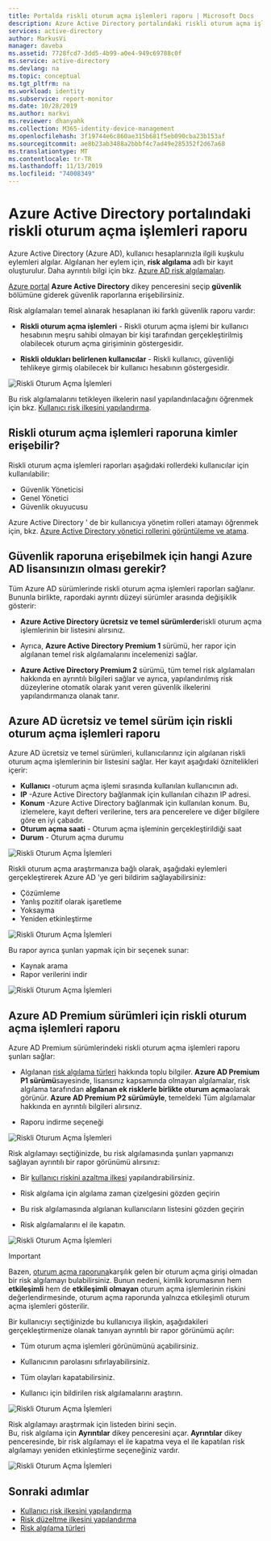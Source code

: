 ```yaml
---
title: Portalda riskli oturum açma işlemleri raporu | Microsoft Docs
description: Azure Active Directory portalındaki riskli oturum açma işlemleri raporu hakkında bilgi edinin
services: active-directory
author: MarkusVi
manager: daveba
ms.assetid: 7728fcd7-3dd5-4b99-a0e4-949c69788c0f
ms.service: active-directory
ms.devlang: na
ms.topic: conceptual
ms.tgt_pltfrm: na
ms.workload: identity
ms.subservice: report-monitor
ms.date: 10/28/2019
ms.author: markvi
ms.reviewer: dhanyahk
ms.collection: M365-identity-device-management
ms.openlocfilehash: 3f19744e6c860ae315b681f5eb090cba23b153af
ms.sourcegitcommit: ae8b23ab3488a2bbbf4c7ad49e285352f2d67a68
ms.translationtype: MT
ms.contentlocale: tr-TR
ms.lasthandoff: 11/13/2019
ms.locfileid: "74008349"
---
```

# <a name="risky-sign-ins-report-in-the-azure-active-directory-portal"></a>Azure Active Directory portalındaki riskli oturum açma işlemleri raporu

Azure Active Directory (Azure AD), kullanıcı hesaplarınızla ilgili kuşkulu eylemleri algılar. Algılanan her eylem için, **risk algılama** adlı bir kayıt oluşturulur. Daha ayrıntılı bilgi için bkz. [Azure AD risk algılamaları](concept-risk-events.md). 

[Azure portal](https://portal.azure.com) **Azure Active Directory** dikey penceresini seçip **güvenlik** bölümüne giderek güvenlik raporlarına erişebilirsiniz. 

Risk algılamaları temel alınarak hesaplanan iki farklı güvenlik raporu vardır:

- **Riskli oturum açma işlemleri** - Riskli oturum açma işlemi bir kullanıcı hesabının meşru sahibi olmayan bir kişi tarafından gerçekleştirilmiş olabilecek oturum açma girişiminin göstergesidir.

- **Riskli oldukları belirlenen kullanıcılar** - Riskli kullanıcı, güvenliği tehlikeye girmiş olabilecek bir kullanıcı hesabının göstergesidir. 

![Riskli Oturum Açma İşlemleri](./media/concept-risky-sign-ins/10.png)

Bu risk algılamalarını tetikleyen ilkelerin nasıl yapılandırılacağını öğrenmek için bkz. [Kullanıcı risk ilkesini yapılandırma](../identity-protection/howto-user-risk-policy.md).  

## <a name="who-can-access-the-risky-sign-ins-report"></a>Riskli oturum açma işlemleri raporuna kimler erişebilir?

Riskli oturum açma işlemleri raporları aşağıdaki rollerdeki kullanıcılar için kullanılabilir:

- Güvenlik Yöneticisi
- Genel Yönetici
- Güvenlik okuyucusu

Azure Active Directory ' de bir kullanıcıya yönetim rolleri atamayı öğrenmek için, bkz. [Azure Active Directory yönetici rollerini görüntüleme ve atama](https://docs.microsoft.com/azure/active-directory/users-groups-roles/directory-manage-roles-portal).

## <a name="what-azure-ad-license-do-you-need-to-access-a-security-report"></a>Güvenlik raporuna erişebilmek için hangi Azure AD lisansınızın olması gerekir?  

Tüm Azure AD sürümlerinde riskli oturum açma işlemleri raporları sağlanır. Bununla birlikte, rapordaki ayrıntı düzeyi sürümler arasında değişiklik gösterir: 

- **Azure Active Directory ücretsiz ve temel sürümlerde**riskli oturum açma işlemlerinin bir listesini alırsınız. 

- Ayrıca, **Azure Active Directory Premium 1** sürümü, her rapor için algılanan temel risk algılamalarını incelemenizi sağlar. 

- **Azure Active Directory Premium 2** sürümü, tüm temel risk algılamaları hakkında en ayrıntılı bilgileri sağlar ve ayrıca, yapılandırılmış risk düzeylerine otomatik olarak yanıt veren güvenlik ilkelerini yapılandırmanıza olanak tanır.

## <a name="risky-sign-ins-report-for-azure-ad-free-and-basic-edition"></a>Azure AD ücretsiz ve temel sürüm için riskli oturum açma işlemleri raporu

Azure AD ücretsiz ve temel sürümleri, kullanıcılarınız için algılanan riskli oturum açma işlemlerinin bir listesini sağlar. Her kayıt aşağıdaki öznitelikleri içerir:

- **Kullanıcı** -oturum açma işlemi sırasında kullanılan kullanıcının adı.
- **IP** -Azure Active Directory bağlanmak için kullanılan cihazın IP adresi.
- **Konum** -Azure Active Directory bağlanmak için kullanılan konum. Bu, izlemelere, kayıt defteri verilerine, ters ara pencerelere ve diğer bilgilere göre en iyi çabadır.
- **Oturum açma saati** - Oturum açma işleminin gerçekleştirildiği saat
- **Durum** - Oturum açma durumu

![Riskli Oturum Açma İşlemleri](./media/concept-risky-sign-ins/01.png)

Riskli oturum açma araştırmanıza bağlı olarak, aşağıdaki eylemleri gerçekleştirerek Azure AD 'ye geri bildirim sağlayabilirsiniz:

- Çözümleme
- Yanlış pozitif olarak işaretleme
- Yoksayma
- Yeniden etkinleştirme

![Riskli Oturum Açma İşlemleri](./media/concept-risky-sign-ins/21.png)

Bu rapor ayrıca şunları yapmak için bir seçenek sunar:

- Kaynak arama
- Rapor verilerini indir

![Riskli Oturum Açma İşlemleri](./media/concept-risky-sign-ins/93.png)

## <a name="risky-sign-ins-report-for-azure-ad-premium-editions"></a>Azure AD Premium sürümleri için riskli oturum açma işlemleri raporu

Azure AD Premium sürümlerindeki riskli oturum açma işlemleri raporu şunları sağlar:

- Algılanan [risk algılama türleri](concept-risk-events.md) hakkında toplu bilgiler. **Azure AD Premium P1 sürümü**sayesinde, lisansınız kapsamında olmayan algılamalar, risk algılama tarafından **algılanan ek risklerle birlikte oturum açma**olarak görünür. **Azure AD Premium P2 sürümüyle**, temeldeki Tüm algılamalar hakkında en ayrıntılı bilgileri alırsınız.

- Raporu indirme seçeneği

![Riskli Oturum Açma İşlemleri](./media/concept-risky-sign-ins/456.png)

Risk algılamayı seçtiğinizde, bu risk algılamasında şunları yapmanızı sağlayan ayrıntılı bir rapor görünümü alırsınız:

- Bir [kullanıcı riskini azaltma ilkesi](../identity-protection/howto-user-risk-policy.md) yapılandırabilirsiniz.  

- Risk algılama için algılama zaman çizelgesini gözden geçirin  

- Bu risk algılamasında algılanan kullanıcıların listesini gözden geçirin

- Risk algılamalarını el ile kapatın. 

![Riskli Oturum Açma İşlemleri](./media/concept-risky-sign-ins/457.png)

> [!IMPORTANT]
> Bazen, [oturum açma raporuna](concept-sign-ins.md)karşılık gelen bir oturum açma girişi olmadan bir risk algılamayı bulabilirsiniz. Bunun nedeni, kimlik korumasının hem **etkileşimli** hem de **etkileşimli olmayan** oturum açma işlemlerinin riskini değerlendirmesinde, oturum açma raporunda yalnızca etkileşimli oturum açma işlemleri gösterilir.

Bir kullanıcıyı seçtiğinizde bu kullanıcıya ilişkin, aşağıdakileri gerçekleştirmenize olanak tanıyan ayrıntılı bir rapor görünümü açılır:

- Tüm oturum açma işlemleri görünümünü açabilirsiniz.

- Kullanıcının parolasını sıfırlayabilirsiniz.

- Tüm olayları kapatabilirsiniz.

- Kullanıcı için bildirilen risk algılamalarını araştırın. 

![Riskli Oturum Açma İşlemleri](./media/concept-risky-sign-ins/324.png)

Risk algılamayı araştırmak için listeden birini seçin.  
Bu, risk algılama için **Ayrıntılar** dikey penceresini açar. **Ayrıntılar** dikey penceresinde, bir risk algılamayı el ile kapatma veya el ile kapatılan risk algılamayı yeniden etkinleştirme seçeneğiniz vardır. 

![Riskli Oturum Açma İşlemleri](./media/concept-risky-sign-ins/325.png)

## <a name="next-steps"></a>Sonraki adımlar

- [Kullanıcı risk ilkesini yapılandırma](../identity-protection/howto-user-risk-policy.md)
- [Risk düzeltme ilkesini yapılandırma](../identity-protection/howto-user-risk-policy.md)
- [Risk algılama türleri](concept-risk-events.md)
